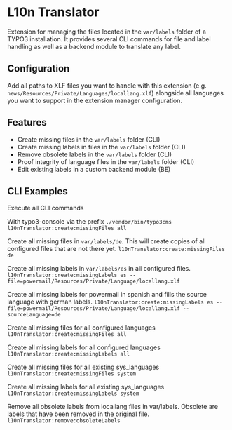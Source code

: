 L10n Translator
=====

Extension for managing the files located in the `var/labels` folder of a TYPO3 installation. It provides several CLI commands for
file and label handling as well as a backend module to translate any label.

Configuration
----

Add all paths to XLF files you want to handle with this extension (e.g. `news/Resources/Private/Languages/locallang.xlf`) 
alongside all languages you want to support in the extension manager configuration.

Features
----

* Create missing files in the `var/labels` folder (CLI)
* Create missing labels in files in the `var/labels` folder (CLI)
* Remove obsolete labels in the `var/labels` folder (CLI)
* Proof integrity of language files in the `var/labels` folder (CLI)
* Edit existing labels in a custom backend module (BE)

CLI Examples
----

Execute all CLI commands 

With typo3-console via the prefix `./vendor/bin/typo3cms l10nTranslator:create:missingFiles all`

Create all missing files in `var/labels/de`. This will create copies of all configured files that are not there yet.
`l10nTranslator:create:missingFiles de`

Create all missing labels in `var/labels/es` in all configured files.
`l10nTranslator:create:missingLabels es --file=powermail/Resources/Private/Language/locallang.xlf`

Create all missing labels for powermail in spanish and fills the source language with german labels.
`l10nTranslator:create:missingLabels es --file=powermail/Resources/Private/Language/locallang.xlf --sourceLanguage=de`

Create all missing files for all configured languages
`l10nTranslator:create:missingFiles all`

Create all missing labels for all configured languages
`l10nTranslator:create:missingLabels all`

Create all missing files for all existing sys_languages
`l10nTranslator:create:missingFiles system`

Create all missing labels for all existing sys_languages
`l10nTranslator:create:missingLabels system`

Remove all obsolete labels from locallang files in var/labels. Obsolete are labels that have been removed in the original file.
`l10nTranslator:remove:obsoleteLabels`
